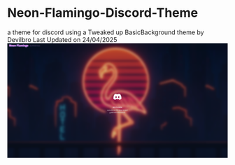 # Neon-Flamingo-Discord-Theme
a theme for discord using a Tweaked up BasicBackground theme by Devilbro
Last Updated on 24/04/2025
![Image Description](https://github.com/Zestiality/Neon-Flamingo-Discord-Theme/blob/main/3215AE40-42AA-470A-8E64-CB88FE5F1FFE.png?raw=true)


